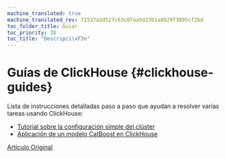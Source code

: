 ```yaml
---
machine_translated: true
machine_translated_rev: 72537a2d527c63c07aa5d2361a8829f3895cf2bd
toc_folder_title: Guiar
toc_priority: 38
toc_title: "Descripci\xF3n"
---
```


# Guías de ClickHouse {#clickhouse-guides}

Lista de instrucciones detalladas paso a paso que ayudan a resolver varias tareas usando ClickHouse:

-   [Tutorial sobre la configuración simple del clúster](../getting-started/tutorial.md)
-   [Aplicación de un modelo CatBoost en ClickHouse](apply-catboost-model.md)

[Artículo Original](https://clickhouse.tech/docs/en/guides/) <!--hide-->
